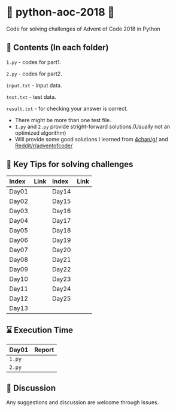 # 🎄 python-aoc-2018 🎄
Code for solving challenges of Advent of Code 2018 in Python

## 📜 Contents (In each folder)
`1.py` - codes for part1.

`2.py` - codes for part2.

`input.txt` - input data.

`test.txt` - test data.

`result.txt` - for checking your answer is correct.

- There might be more than one test file.
- `1.py` and `2.py` provide stright-forward solutions.(Usually not an optimized algorithm)
- Will provide some good solutions I learned from [4chan/g/](http://boards.4channel.org/g/) and [Reddit/r/adventofcode/](https://www.reddit.com/r/adventofcode/)

## 📝 Key Tips for solving challenges

|Index|Link|Index|Link|
|:-|:-|:-|:-|
|Day01||Day14||
|Day02||Day15||
|Day03||Day16||
|Day04||Day17||
|Day05||Day18||
|Day06||Day19||
|Day07||Day20||
|Day08||Day21||
|Day09||Day22||
|Day10||Day23||
|Day11||Day24||
|Day12||Day25||
|Day13||

## ⌛ Execution Time

|Day01|Report|
|:-|:-|
|`1.py`||
|`2.py`||

## 💬 Discussion
Any suggestions and discussion are welcome through Issues.
